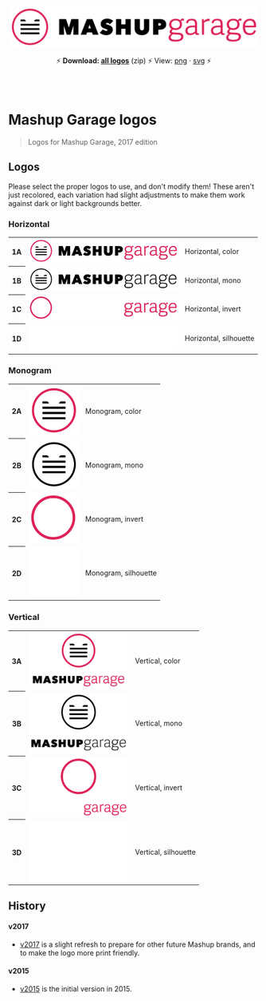 <br><br>

<p align='center'><img src='dist/png/MG_1A - Horiz, color.png' width=500></p>
<p align='center'>⚡️
<strong>Download: <a href='logo.zip'>all logos</a></strong> (zip)
⚡️
View: <a href='dist/png/'>png</a>
·
<a href='dist/svg/'>svg</a>
⚡️</p>

<br><br>

Mashup Garage logos
===================

> Logos for Mashup Garage, 2017 edition

## Logos

Please select the proper logos to use, and don't modify them! These aren't just recolored, each variation had slight adjustments to make them work against dark or light backgrounds better.

### Horizontal

<table>

<tr>
<th>1A</th>
<td><img src='dist/png/MG_1A - Horiz, color.png' width='300'></td>
<td>Horizontal, color</td>
</tr>

<tr></tr>

<tr>
<th>1B</th>
<td><img src='dist/png/MG_1B - Horiz, mono.png' width='300'></td>
<td>Horizontal, mono</td>
</tr>

<tr>
<th>1C</th>
<td><img src='dist/png/MG_1C - Horiz, invert.png' width='300'></td>
<td>Horizontal, invert</td>
</tr>


<tr></tr>

<tr>
<th>1D</th>
<td><img src='dist/png/MG_1D - Horiz, silhouette.png' width='300'></td>
<td>Horizontal, silhouette</td>
</tr>

</table>


### Monogram

<table>

<tr>
<th>2A</th>
<td><img src='dist/png/MG_2A - Monogram, color.png' width='100'></td>
<td>Monogram, color</td>
</tr>

<tr></tr>

<tr>
<th>2B</th>
<td><img src='dist/png/MG_2B - Monogram, mono.png' width='100'></td>
<td>Monogram, mono</td>
</tr>

<tr>
<th>2C</th>
<td><img src='dist/png/MG_2C - Monogram, invert.png' width='100'></td>
<td>Monogram, invert</td>
</tr>


<tr></tr>

<tr>
<th>2D</th>
<td><img src='dist/png/MG_2D - Monogram, silhouette.png' width='100'></td>
<td>Monogram, silhouette</td>
</tr>

</table>

### Vertical

<table>

<tr>
<th>3A</th>
<td><img src='dist/png/MG_3A - Vertical, color.png' width='200'></td>
<td>Vertical, color</td>
</tr>

<tr></tr>

<tr>
<th>3B</th>
<td><img src='dist/png/MG_3B - Vertical, mono.png' width='200'></td>
<td>Vertical, mono</td>
</tr>

<tr>
<th>3C</th>
<td><img src='dist/png/MG_3C - Vertical, invert.png' width='200'></td>
<td>Vertical, invert</td>
</tr>


<tr></tr>

<tr>
<th>3D</th>
<td><img src='dist/png/MG_3D - Vertical, silhouette.png' width='200'></td>
<td>Vertical, silhouette</td>
</tr>

</table>

## History

#### v2017

- [v2017](https://github.com/mashupgarage/logo/tree/v2017) is a slight refresh to prepare for other future Mashup brands, and to make the logo more print friendly.

#### v2015

- [v2015](https://github.com/mashupgarage/logo/tree/v2015) is the initial version in 2015.
